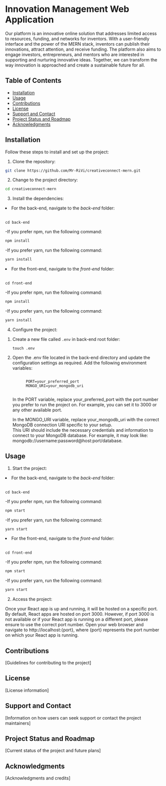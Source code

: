# Innovation Management Web Application

Our platform is an innovative online solution that addresses limited access to resources, funding, and networks for inventors. With a user-friendly interface and the power of the MERN stack, inventors can publish their innovations, attract attention, and receive funding. The platform also aims to engage investors, entrepreneurs, and mentors who are interested in supporting and nurturing innovative ideas. Together, we can transform the way innovation is approached and create a sustainable future for all.

## Table of Contents
- [Installation](#installation)
- [Usage](#usage)
- [Contributions](#contributions)
- [License](#license)
- [Support and Contact](#support-and-contact)
- [Project Status and Roadmap](#project-status-and-roadmap)
- [Acknowledgments](#acknowledgments)

## Installation

Follow these steps to install and set up the project:

1. Clone the repository:
```sh
git clone https://github.com/Mr-RiVi/creativeconnect-mern.git
```

2. Change to the project directory:
```sh
cd creativeconnect-mern
```

3. Install the dependencies:

<li>
  For the back-end, navigate to the <em>back-end</em> folder:
  </br>
  </br>
    <pre><code>cd back-end</code></pre>
</li>

-If you prefer npm, run the following command:
```sh
npm install
```
-If you prefer yarn, run the following command:
```sh
yarn install
```

<li>
  For the front-end, navigate to the <em>front-end</em> folder:
  </br>
  </br>
    <pre><code>cd front-end</code></pre>
</li>

-If you prefer npm, run the following command:
```sh
npm install
```
-If you prefer yarn, run the following command:
```sh
yarn install
```

4. Configure the project:
<ol>
  <li>
    <p>Create a new file called <code>.env</code> in back-end root folder:</p>
    <pre><code>touch .env</code></pre>
  </li>
  
  <li>
    <p>
      Open the .env file located in the back-end directory and update the configuration settings as required. Add the following environment variables:
    </p>
    <pre><code>
      PORT=your_preferred_port
      MONGO_URI=your_mongodb_uri
    </code></pre>
    <p>In the PORT variable, replace your_preferred_port with the port number you prefer to run the project on. For example, you can set it to 3000 or any        other available port.</p>
    <p>
      In the MONGO_URI variable, replace your_mongodb_uri with the correct MongoDB connection URI specific to your setup.
      <br/>
      This URI should include the necessary credentials and information to connect to your MongoDB database. For example, it may look like:
      mongodb://username:password@host:port/database.
    </p>
  </li>
</ol>

## Usage


1. Start the project:
<li>
  For the back-end, navigate to the <em>back-end</em> folder:
  </br>
  </br>
    <pre><code>cd back-end</code></pre>
</li>

-If you prefer npm, run the following command:
```sh
npm start
```
-If you prefer yarn, run the following command:
```sh
yarn start
```

<li>
  For the front-end, navigate to the <em>front-end</em> folder:
  </br>
  </br>
    <pre><code>cd front-end</code></pre>
</li>

-If you prefer npm, run the following command:
```sh
npm start
```
-If you prefer yarn, run the following command:
```sh
yarn start
```

2. Access the project:
<p>
  Once your React app is up and running, it will be hosted on a specific port. By default, React apps are hosted on port 3000. However, if port 3000 is   not available or if your React app is running on a different port, please ensure to use the correct port number. Open your web browser and navigate to http://localhost:{port}, where {port} represents the port number on which your React app is running.
 </p>

## Contributions

[Guidelines for contributing to the project]

## License

[License information]

## Support and Contact

[Information on how users can seek support or contact the project maintainers]

## Project Status and Roadmap

[Current status of the project and future plans]

## Acknowledgments

[Acknowledgments and credits]


